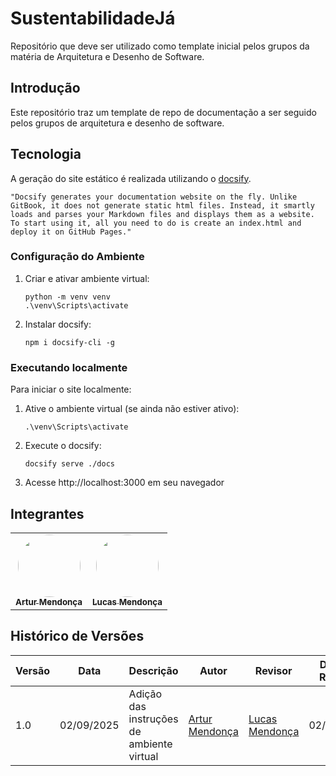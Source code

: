 # SustentabilidadeJá

Repositório que deve ser utilizado como template inicial pelos grupos da matéria de Arquitetura e Desenho de Software.

## Introdução

Este repositório traz um template de repo de documentação a ser seguido pelos grupos de arquitetura e desenho de software.

## Tecnologia

A geração do site estático é realizada utilizando o [docsify](https://docsify.js.org/).

```shell
"Docsify generates your documentation website on the fly. Unlike GitBook, it does not generate static html files. Instead, it smartly loads and parses your Markdown files and displays them as a website. To start using it, all you need to do is create an index.html and deploy it on GitHub Pages."
```

### Configuração do Ambiente

1. Criar e ativar ambiente virtual:

    ```shell
    python -m venv venv
    .\venv\Scripts\activate
    ```

2. Instalar docsify:

    ```shell
    npm i docsify-cli -g
    ```

### Executando localmente

Para iniciar o site localmente:

1. Ative o ambiente virtual (se ainda não estiver ativo):

    ```shell
    .\venv\Scripts\activate
    ```

2. Execute o docsify:

    ```shell
    docsify serve ./docs
    ```

3. Acesse http://localhost:3000 em seu navegador

## Integrantes

<table>
  <tr>
    <td align="center"><a href="https://github.com/ArtyMend07"><img style="border-radius: 50%;" src="https://github.com/ArtyMend07.png" width="100px;" alt=""/><br /><sub><b>Artur Mendonça</b></sub></a><br /><a href="https://github.com/ArtyMend07"></a></td>
    <td align="center"><a href="https://github.com/lucasarruda9"><img style="border-radius: 50%;" src="https://github.com/lucasarruda9.png" width="100px;" alt=""/><br /><sub><b>Lucas Mendonça</b></sub></a><br /><a href="https://github.com/lucasarruda9"></a></td>
  </tr>
</table>

## Histórico de Versões

| Versão | Data       | Descrição | Autor | Revisor | Data da Revisão |
|--------|------------|-----------|--------|---------|-----------------|
| 1.0    | 02/09/2025| Adição das instruções de ambiente virtual | [Artur Mendonça](https://github.com/ArtyMend07) | [Lucas Mendonça](https://github.com/lucasarruda9) | 02/09/2025 |
